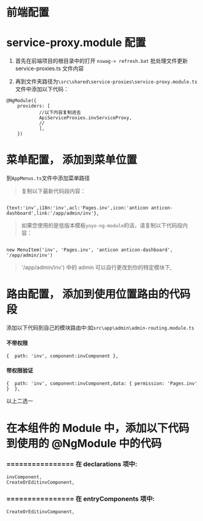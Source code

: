 

# 前端配置
# service-proxy.module 配置

1. 首先在前端项目的根目录中的打开 `nswag-> refresh.bat` 批处理文件更新 service-proxies.ts 文件内容

2. 再到文件夹路径为`\src\shared\service-proxies\service-proxy.module.ts` 文件中添加以下代码：

```
@NgModule({
	providers: [
			//以下内容复制进去
			ApiServiceProxies.invServiceProxy,
			//
			],
	})

```

# 菜单配置， 添加到菜单位置
到`AppMenus.ts`文件中添加菜单路径


> 复制以下最新代码段内容：

```

{text:'inv',i18n:'inv',acl:'Pages.inv',icon:'anticon anticon-dashboard',link:'/app/admin/inv'},

```


> 如果您使用的是低版本模板`yoyo-ng-module`的话，请复制以下代码段内容：

```

new MenuItem('inv', 'Pages.inv', 'anticon anticon-dashboard', '/app/admin/inv')

```

> '/app/admin/inv') 中的 admin 可以自行更改到你的特定模块下,

# 路由配置， 添加到使用位置路由的代码段


添加以下代码到自己的模块路由中:如`src\app\admin\admin-routing.module.ts`


#### 不带权限
```
{  path: 'inv', component:invComponent },
```

#### 带权限验证

```
{  path: 'inv', component:invComponent,data: { permission: 'Pages.inv' }  },

```

以上二选一
 
 



# 在本组件的 Module 中，添加以下代码到使用的 @NgModule 中的代码
### ================ 在 declarations 项中:

```
invComponent,
CreateOrEditinvComponent,

```

### ================ 在 entryComponents 项中:

```
CreateOrEditinvComponent,
```